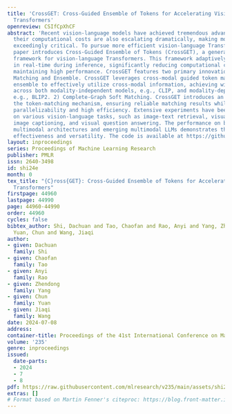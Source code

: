 ```yaml
---
title: 'CrossGET: Cross-Guided Ensemble of Tokens for Accelerating Vision-Language
  Transformers'
openreview: CSIfCpXhCF
abstract: 'Recent vision-language models have achieved tremendous advances. However,
  their computational costs are also escalating dramatically, making model acceleration
  exceedingly critical. To pursue more efficient vision-language Transformers, this
  paper introduces Cross-Guided Ensemble of Tokens (CrossGET), a general acceleration
  framework for vision-language Transformers. This framework adaptively combines tokens
  in real-time during inference, significantly reducing computational costs while
  maintaining high performance. CrossGET features two primary innovations: 1) Cross-Guided
  Matching and Ensemble. CrossGET leverages cross-modal guided token matching and
  ensemble to effectively utilize cross-modal information, achieving wider applicability
  across both modality-independent models, e.g., CLIP, and modality-dependent ones,
  e.g., BLIP2. 2) Complete-Graph Soft Matching. CrossGET introduces an algorithm for
  the token-matching mechanism, ensuring reliable matching results while facilitating
  parallelizability and high efficiency. Extensive experiments have been conducted
  on various vision-language tasks, such as image-text retrieval, visual reasoning,
  image captioning, and visual question answering. The performance on both classic
  multimodal architectures and emerging multimodal LLMs demonstrates the framework’s
  effectiveness and versatility. The code is available at https://github.com/sdc17/CrossGET.'
layout: inproceedings
series: Proceedings of Machine Learning Research
publisher: PMLR
issn: 2640-3498
id: shi24e
month: 0
tex_title: "{C}ross{GET}: Cross-Guided Ensemble of Tokens for Accelerating Vision-Language
  Transformers"
firstpage: 44960
lastpage: 44990
page: 44960-44990
order: 44960
cycles: false
bibtex_author: Shi, Dachuan and Tao, Chaofan and Rao, Anyi and Yang, Zhendong and
  Yuan, Chun and Wang, Jiaqi
author:
- given: Dachuan
  family: Shi
- given: Chaofan
  family: Tao
- given: Anyi
  family: Rao
- given: Zhendong
  family: Yang
- given: Chun
  family: Yuan
- given: Jiaqi
  family: Wang
date: 2024-07-08
address:
container-title: Proceedings of the 41st International Conference on Machine Learning
volume: '235'
genre: inproceedings
issued:
  date-parts:
  - 2024
  - 7
  - 8
pdf: https://raw.githubusercontent.com/mlresearch/v235/main/assets/shi24e/shi24e.pdf
extras: []
# Format based on Martin Fenner's citeproc: https://blog.front-matter.io/posts/citeproc-yaml-for-bibliographies/
---
```

